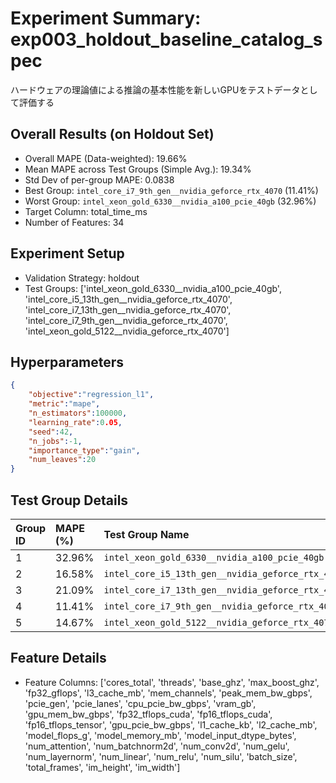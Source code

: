 # Experiment Summary: exp003_holdout_baseline_catalog_spec
ハードウェアの理論値による推論の基本性能を新しいGPUをテストデータとして評価する

## Overall Results (on Holdout Set)

- Overall MAPE (Data-weighted): 19.66%
- Mean MAPE across Test Groups (Simple Avg.): 19.34%
- Std Dev of per-group MAPE: 0.0838
- Best Group: `intel_core_i7_9th_gen__nvidia_geforce_rtx_4070` (11.41%)
- Worst Group: `intel_xeon_gold_6330__nvidia_a100_pcie_40gb` (32.96%)
- Target Column: total_time_ms
- Number of Features: 34

## Experiment Setup

- Validation Strategy: holdout
- Test Groups: ['intel_xeon_gold_6330__nvidia_a100_pcie_40gb', 'intel_core_i5_13th_gen__nvidia_geforce_rtx_4070', 'intel_core_i7_13th_gen__nvidia_geforce_rtx_4070', 'intel_core_i7_9th_gen__nvidia_geforce_rtx_4070', 'intel_xeon_gold_5122__nvidia_geforce_rtx_4070']

## Hyperparameters

```json
{
    "objective":"regression_l1",
    "metric":"mape",
    "n_estimators":100000,
    "learning_rate":0.05,
    "seed":42,
    "n_jobs":-1,
    "importance_type":"gain",
    "num_leaves":20
}
```

## Test Group Details

| Group ID | MAPE (%) | Test Group Name |
|:---|:---|:---|
| 1 | 32.96% | `intel_xeon_gold_6330__nvidia_a100_pcie_40gb` |
| 2 | 16.58% | `intel_core_i5_13th_gen__nvidia_geforce_rtx_4070` |
| 3 | 21.09% | `intel_core_i7_13th_gen__nvidia_geforce_rtx_4070` |
| 4 | 11.41% | `intel_core_i7_9th_gen__nvidia_geforce_rtx_4070` |
| 5 | 14.67% | `intel_xeon_gold_5122__nvidia_geforce_rtx_4070` |
## Feature Details

- Feature Columns: ['cores_total', 'threads', 'base_ghz', 'max_boost_ghz', 'fp32_gflops', 'l3_cache_mb', 'mem_channels', 'peak_mem_bw_gbps', 'pcie_gen', 'pcie_lanes', 'cpu_pcie_bw_gbps', 'vram_gb', 'gpu_mem_bw_gbps', 'fp32_tflops_cuda', 'fp16_tflops_cuda', 'fp16_tflops_tensor', 'gpu_pcie_bw_gbps', 'l1_cache_kb', 'l2_cache_mb', 'model_flops_g', 'model_memory_mb', 'model_input_dtype_bytes', 'num_attention', 'num_batchnorm2d', 'num_conv2d', 'num_gelu', 'num_layernorm', 'num_linear', 'num_relu', 'num_silu', 'batch_size', 'total_frames', 'im_height', 'im_width']

